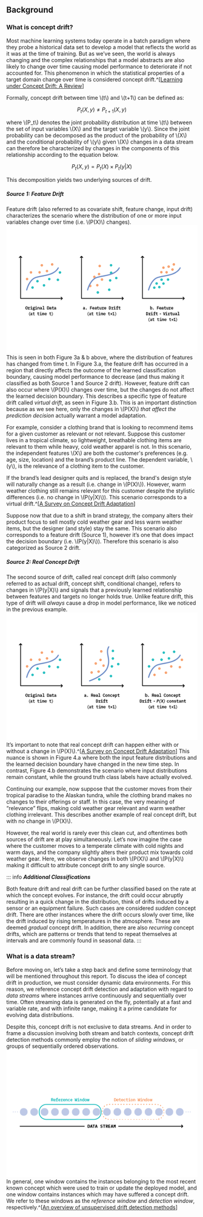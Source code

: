 ## Background

### What is concept drift?

Most machine learning systems today operate in a batch paradigm where they probe a historical data set to develop a model that reflects the world as it was at the time of training. But as we’ve seen, the world is always changing and the complex relationships that a model abstracts are also likely to change over time causing model performance to deteriorate if not accounted for. This phenomenon in which the statistical properties of a target domain change over time is considered concept drift.^[[Learning under Concept Drift: A Review](https://arxiv.org/pdf/2004.05785.pdf)]

Formally, concept drift between time \\(t\\) and \\(t+1\\) can be defined as:

$$P_{t}(X,y) \not= P_{t+1}(X,y)$$

where \\(P_t\\) denotes the joint probability distribution at time \\(t\\) between the set of input variables \\(X\\) and the target variable \\(y\\). Since the joint probability can be decomposed as the product of the probability of \\(X\\) and the conditional probability of \\(y\\) given \\(X\\) changes in a data stream can therefore be characterized by changes in the components of this relationship according to the equation below.

$$P_t(X,y) = P_t(X) \times P_t(y|X)$$

This decomposition yields two underlying sources of drift.

##### Source 1: Feature Drift

Feature drift (also referred to as covariate shift, feature change, input drift) characterizes the scenario where the distribution of one or more input variables change over time (i.e. \\(P(X)\\) changes).
![Figure 3: Forms of feature drift. The classification boundary depicted at time \\(t+1\\) represents the _previously learned relationship_ between features and targets at time \\(t\\). Colors represent ground truth classes of the data points at the specified time step.](figures/ff22-03.png)
This is seen in both Figure 3a & b above, where the distribution of features has changed from time t. In Figure 3.a, the feature drift has occurred in a region that directly affects the outcome of the learned classification boundary, causing model performance to decrease (and thus making it classified as both Source 1 and Source 2 drift). However, feature drift can also occur where \\(P(X)\\) changes over time, but the changes do not affect the learned decision boundary. This describes a specific type of feature drift called _virtual drift_, as seen in Figure 3.b. This is an important distinction because as we see here, only the changes in \\(P(X)\\) _that affect the prediction decision_ actually warrant a model adaptation.

For example, consider a clothing brand that is looking to recommend items for a given customer as relevant or not relevant. Suppose this customer lives in a tropical climate, so lightweight, breathable clothing items are relevant to them while heavy, cold weather apparel is not. In this scenario, the independent features \\(X\\) are both the customer's preferences (e.g. age, size, location) and the brand’s product line. The dependent variable, \\(y\\), is the relevance of a clothing item to the customer. 

If the brand’s lead designer quits and is replaced, the brand's design style will naturally change as a result (i.e. change in \\(P(X)\\)). However, warm weather clothing still remains relevant for this customer despite the stylistic differences (i.e. no change in \\(P(y|X)\\)). This scenario corresponds to a virtual drift.^[[A Survey on Concept Drift Adaptation](https://s3.us-west-2.amazonaws.com/secure.notion-static.com/82cb2dbe-86a2-43d0-8ac2-fb2892295b48/A_Survey_on_Concept_Drift_Adaptation_2014.pdf?X-Amz-Algorithm=AWS4-HMAC-SHA256&X-Amz-Credential=AKIAT73L2G45O3KS52Y5%2F20210804%2Fus-west-2%2Fs3%2Faws4_request&X-Amz-Date=20210804T123525Z&X-Amz-Expires=86400&X-Amz-Signature=0e75f52b14a5448db13ddefc0c1825b9df11a4fab6577f10d632ae64bf317373&X-Amz-SignedHeaders=host&response-content-disposition=filename%20%3D%22A%2520Survey%2520on%2520Concept%2520Drift%2520Adaptation%25202014.pdf%22)]

Suppose now that due to a shift in brand strategy, the company alters their product focus to sell mostly cold weather gear and less warm weather items, but the designer (and style) stay the same. This scenario also corresponds to a feature drift (Source 1), however it’s one that does impact the decision boundary (i.e. \\(P(y|X)\\)). Therefore this scenario is also categorized as Source 2 drift.

##### Source 2: Real Concept Drift

The second source of drift, called real concept drift (also commonly referred to as actual drift, concept shift, conditional change), refers to changes in \\(P(y|X)\\) and signals that a previously learned relationship between features and targets no longer holds true. Unlike feature drift, this type of drift will _always_ cause a drop in model performance, like we noticed in the previous example.
![Figure 4: Forms of real concept drift. The classification boundary depicted at time \\(t+1\\) represents the _newly learned relationship_ between features and targets at time \\(t+1\\). Colors represent ground truth classes of the data points at the specified time step.](figures/ff22-04.png)
It’s important to note that real concept drift can happen either with or without a change in \\(P(X)\\).^[[A Survey on Concept Drift Adaptation](https://s3.us-west-2.amazonaws.com/secure.notion-static.com/82cb2dbe-86a2-43d0-8ac2-fb2892295b48/A_Survey_on_Concept_Drift_Adaptation_2014.pdf?X-Amz-Algorithm=AWS4-HMAC-SHA256&X-Amz-Credential=AKIAT73L2G45O3KS52Y5%2F20210804%2Fus-west-2%2Fs3%2Faws4_request&X-Amz-Date=20210804T123525Z&X-Amz-Expires=86400&X-Amz-Signature=0e75f52b14a5448db13ddefc0c1825b9df11a4fab6577f10d632ae64bf317373&X-Amz-SignedHeaders=host&response-content-disposition=filename%20%3D%22A%2520Survey%2520on%2520Concept%2520Drift%2520Adaptation%25202014.pdf%22)] This nuance is shown in Figure 4.a where both the input feature distributions and the learned decision boundary have changed in the new time step. In contrast, Figure 4.b demonstrates the scenario where input distributions remain constant, while the ground truth class labels have actually evolved.

Continuing our example, now suppose that the customer moves from their tropical paradise to the Alaskan tundra, while the clothing brand makes no changes to their offerings or staff. In this case, the very meaning of “relevance” flips, making cold weather gear relevant and warm weather clothing irrelevant. This describes another example of real concept drift, but with no change in \\(P(X)\\).

However, the real world is rarely ever this clean cut, and oftentimes both sources of drift are at play simultaneously. Let’s now imagine the case where the customer moves to a temperate climate with cold nights and warm days, and the company slightly alters their product mix towards cold weather gear. Here, we observe changes in both \\(P(X)\\) and \\(P(y|X)\\) making it difficult to attribute concept drift to any single source.

::: info
***Additional Classifications***

Both feature drift and real drift can be further classified based on the rate at which the concept evolves. For instance, the drift could occur abruptly resulting in a quick change in the distribution, think of drifts induced by a sensor or an equipment failure. Such cases are considered _sudden_ concept drift. There are other instances where the drift occurs slowly over time, like the drift induced by rising temperatures in the atmosphere. These are deemed _gradual_ concept drift. In addition, there are also _recurring_ concept drifts, which are patterns or trends that tend to repeat themselves at intervals and are commonly found in seasonal data.
:::

### What is a data stream?

Before moving on, let’s take a step back and define some terminology that will be mentioned throughout this report. To discuss the idea of concept drift in production, we must consider dynamic data environments. For this reason, we reference concept drift detection and adaptation with regard to _data streams_ where instances arrive continuously and sequentially over time. Often streaming data is generated on the fly, potentially at a fast and variable rate, and with infinite range, making it a prime candidate for evolving data distributions.

Despite this, concept drift is not exclusive to data streams. And in order to frame a discussion involving both stream and batch contexts, concept drift detection methods commonly employ the notion of _sliding windows_, or groups of sequentially ordered observations. 
![Figure 5: Data streams are decomposed into windows of observations to establish context upon which concept drift occurs.](figures/ff22-05.png)
In general, one window contains the instances belonging to the most recent known concept which were used to train or update the deployed model, and one window contains instances which may have suffered a concept drift. We refer to these windows as the _reference window_ and _detection window_, respectively.^[[An overview of unsupervised drift detection methods](https://wires.onlinelibrary.wiley.com/doi/full/10.1002/widm.1381)]